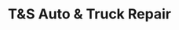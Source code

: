 ---
title: "T&S Auto & Truck Repair"
url: /weymouth/tunds-auto-und-truck-repair/
shop: Autowerkstatt
---